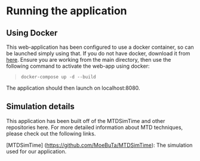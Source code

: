 # Running the application 

## Using Docker

This web-application has been configured to use a docker container, so can be launched 
simply using that. If you do not have docker, download it from [here](https://www.docker.com/products/docker-desktop/). 
Ensure you are working from the main directory, then use the following 
command to activate the web-app using docker: 

>  `docker-compose up -d --build`

The application should then launch on localhost:8080.

## Simulation details

This application has been built off of the MTDSimTime and other repositories here. For more 
detailed information about MTD techniques, please check out the following links.

[MTDSimTime] (https://github.com/MoeBuTa/MTDSimTime): The simulation used for our application. 
